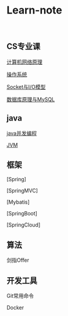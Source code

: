 # Learn-note
​	

## CS专业课

[计算机网络原理](https://github.com/ywb-create/Learn-note/blob/master/CS专业课/计算机网络原理.md)

[操作系统](https://github.com/ywb-create/Learn-note/blob/master/CS专业课/操作系统.md)

[Socket与I/O模型](https://github.com/ywb-create/Learn-note/blob/master/CS专业课/Socket与IO模型.md)

[数据库原理与MySQL](https://github.com/ywb-create/Learn-note/blob/master/CS专业课/数据库原理与MySql.md)

## java

[java并发编程](https://github.com/ywb-create/Learn-note/blob/master/Java/Java并发编程.md)

[JVM](https://github.com/ywb-create/Learn-note/blob/master/Java/JVM.md)

## 框架

[Spring]

[SpringMVC]

[Mybatis]

[SpringBoot]

[SpringCloud]

## 算法

剑指Offer



## 开发工具

Git常用命令

Docker